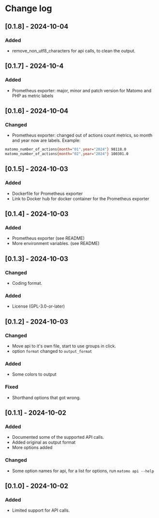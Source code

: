 # Change log

## [0.1.8] - 2024-10-04

### Added

- remove_non_utf8_characters for api calls, to clean the output.

## [0.1.7] - 2024-10-4

### Added

- Prometheus exporter: major, minor and patch version for Matomo and PHP as metric labels

## [0.1.6] - 2024-10-04

### Changed

- Prometheus exporter: changed out of actions count metrics, so month and year now are labels. Example:

```sh
matomo_number_of_actions{month="01",year="2024"} 98118.0
matomo_number_of_actions{month="02",year="2024"} 100301.0
```

## [0.1.5] - 2024-10-03

### Added

- Dockerfile for Prometheus exporter
- Link to Docker hub for docker container for the Prometheus exporter

## [0.1.4] - 2024-10-03

### Added

- Prometheus exporter (see README)
- More environment variables. (see README)

## [0.1.3] - 2024-10-03

### Changed

- Coding format.

### Added

- License (GPL-3.0-or-later)

## [0.1.2] - 2024-10-03

### Changed

- Move api to it's own file, start to use groups in click.
- option `format` changed to `output_format`

### Added

- Some colors to output

### Fixed

- Shorthand options that got wrong.

## [0.1.1] - 2024-10-02

### Added

- Documented some of the supported API calls.
- Added original as output format
- More options added

### Changed

- Some option names for api, for a list for options, run `matomo api --help`

## [0.1.0] - 2024-10-02

### Added

- Limited support for API calls.
